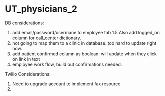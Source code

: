 # UT_physicians_2

DB considerations:
  1. add email/password/usermane to employee tab
  1.5 Also add logged_on column for call_center dictionary.
  2. not going to map them to a clinic in database. too hard to update right now. 
  3. add patient confirmed column as boolean. will update when they click on link in text
  4. employee work flow, build out confirmations needed. 

Twilio Considerations:
  1. Need to upgrade account to implement fax resource
  2. 

